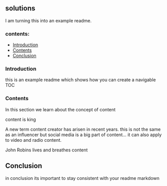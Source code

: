 
## solutions

I am turning this into an example readme. 

### contents: 
* [Introduction](#introduction)
* [Contents](#contents)
* [Conclusion](#conclusion)



### Introduction

this is an example readme which shows how you can create a navigable TOC 

### Contents 

In this section we learn about the concept of content

content is king 

A new term content creator has arisen in recent years. this is not the same as an influencer but social media is a big part of content... it can also apply to video and radio content. 

John Robins lives and breathes content 


## Conclusion 

in conclusion its important to stay consistent with your readme markdown 

